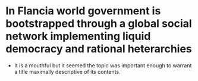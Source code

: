 # In Flancia world government is bootstrapped through a global social network implementing liquid democracy and rational heterarchies

- It is a mouthful but it seemed the topic was important enough to warrant a title maximally descriptive of its contents.

